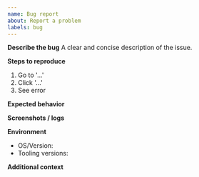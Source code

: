 ```yaml
---
name: Bug report
about: Report a problem
labels: bug
---
```


**Describe the bug**
A clear and concise description of the issue.

**Steps to reproduce**
1. Go to '...'
2. Click '...'
3. See error

**Expected behavior**

**Screenshots / logs**

**Environment**
- OS/Version:
- Tooling versions:

**Additional context**
